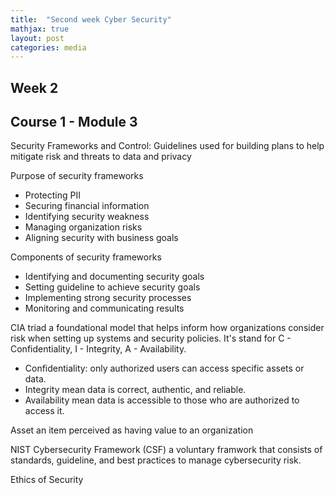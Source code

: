```yaml
---
title:  "Second week Cyber Security"
mathjax: true
layout: post
categories: media
---
```


## Week 2

## Course 1 - Module 3

Security Frameworks and Control: Guidelines used for building plans to help mitigate risk and threats to data and privacy

Purpose of security frameworks
+ Protecting PII
+ Securing financial information
+ Identifying security weakness
+ Managing organization risks
+ Aligning security with business goals

Components of security frameworks
+ Identifying and documenting security goals
+ Setting guideline to achieve security goals
+ Implementing strong security processes
+ Monitoring and communicating results

CIA triad a foundational model that helps inform how organizations consider risk when setting up systems and security policies.
It's stand for C - Confidentiality, I - Integrity, A - Availability.
+ Confidentiality: only authorized users can access specific assets or data.
+ Integrity mean data is correct, authentic, and reliable.
+ Availability mean data is accessible to those who are authorized to access it.

Asset an item perceived as having value to an organization

NIST Cybersecurity Framework (CSF) a voluntary framwork that consists of standards, guideline, and best practices to manage cybersecurity risk.

Ethics of Security

